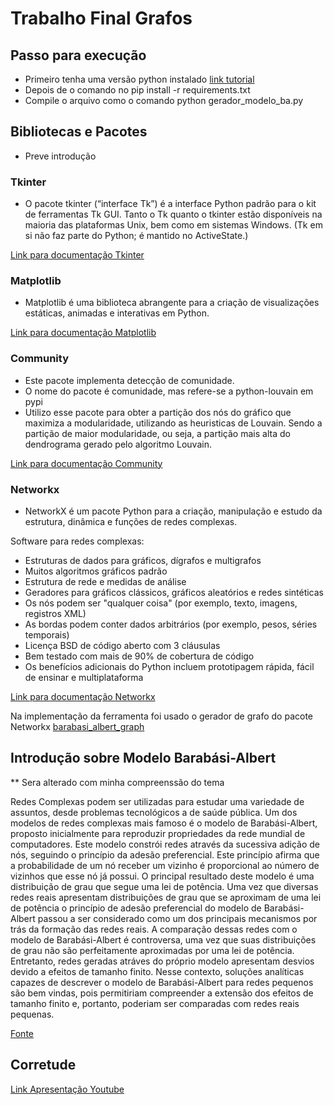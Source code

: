 # Trabalho Final Grafos

## Passo para execução
- Primeiro tenha uma versão python instalado [link tutorial](https://realpython.com/installing-python/)
- Depois de o comando no pip install -r requirements.txt
- Compile o arquivo como o comando python gerador_modelo_ba.py

## Bibliotecas e Pacotes
- Preve introdução

### Tkinter
- O pacote tkinter (“interface Tk”) é a interface Python padrão para o kit de ferramentas Tk GUI. Tanto o Tk quanto o tkinter estão disponíveis na maioria das plataformas Unix, bem como em sistemas Windows. (Tk em si não faz parte do Python; é mantido no ActiveState.)

[Link para documentação Tkinter](https://docs.python.org/3/library/tkinter.html)

### Matplotlib
- Matplotlib é uma biblioteca abrangente para a criação de visualizações estáticas, animadas e interativas em Python.

[Link para documentação Matplotlib](https://matplotlib.org/stable/contents.html)

### Community
- Este pacote implementa detecção de comunidade.
- O nome do pacote é comunidade, mas refere-se a python-louvain em pypi
- Utilizo esse pacote para obter a partição dos nós do gráfico que maximiza a modularidade, utilizando as heuristicas de Louvain. Sendo a partição de maior modularidade, ou seja, a partição mais alta do dendrograma gerado pelo algoritmo Louvain.

[Link para documentação Community](https://python-louvain.readthedocs.io/en/latest/api.html)

### Networkx
- NetworkX é um pacote Python para a criação, manipulação e estudo da estrutura, dinâmica e funções de redes complexas.

Software para redes complexas:
 * Estruturas de dados para gráficos, dígrafos e multigrafos
 * Muitos algoritmos gráficos padrão
 * Estrutura de rede e medidas de análise
 * Geradores para gráficos clássicos, gráficos aleatórios e redes sintéticas
 * Os nós podem ser "qualquer coisa" (por exemplo, texto, imagens, registros XML)
 * As bordas podem conter dados arbitrários (por exemplo, pesos, séries temporais)
 * Licença BSD de código aberto com 3 cláusulas
 * Bem testado com mais de 90% de cobertura de código
 * Os benefícios adicionais do Python incluem prototipagem rápida, fácil de ensinar e multiplataforma

[Link para documentação Networkx](https://networkx.org/documentation/stable/tutorial.html)

Na implementação da ferramenta foi usado o gerador de grafo do pacote Networkx [barabasi_albert_graph](https://networkx.org/documentation/stable/_modules/networkx/generators/random_graphs.html#barabasi_albert_graph)

## Introdução sobre Modelo Barabási-Albert

** Sera alterado com minha compreenssão do tema 

Redes Complexas podem ser utilizadas para estudar uma variedade de assuntos, desde problemas
tecnológicos a de saúde pública. Um dos modelos de redes complexas mais famoso é o modelo de
Barabási-Albert, proposto inicialmente para reproduzir propriedades da rede mundial de computadores. Este modelo constrói redes através da sucessiva adição de nós, seguindo o princípio da
adesão preferencial. Este princípio afirma que a probabilidade de um nó receber um vizinho é proporcional ao número de vizinhos que esse nó já possui. O principal resultado deste modelo é uma
distribuição de grau que segue uma lei de potência. Uma vez que diversas redes reais apresentam
distribuições de grau que se aproximam de uma lei de potência o princípio de adesão preferencial
do modelo de Barabási-Albert passou a ser considerado como um dos principais mecanismos por
trás da formação das redes reais. A comparação dessas redes com o modelo de Barabási-Albert é
controversa, uma vez que suas distribuições de grau não são perfeitamente aproximadas por uma
lei de potência. Entretanto, redes geradas atráves do próprio modelo apresentam desvios devido
a efeitos de tamanho finito. Nesse contexto, soluções analíticas capazes de descrever o modelo de
Barabási-Albert para redes pequenos são bem vindas, pois permitiriam compreender a extensão
dos efeitos de tamanho finito e, portanto, poderiam ser comparadas com redes reais pequenas.

[Fonte](https://lume.ufrgs.br/handle/10183/150235)

## Corretude

[Link Apresentação Youtube](https://www.youtube.com/)